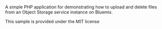 A simple PHP application for demonstrating how to upload and delete files from an Object Storage service instance on Bluemix.

This sample is provided under the MIT license
